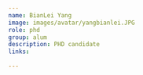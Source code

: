```yaml
---
name: BianLei Yang
image: images/avatar/yangbianlei.JPG
role: phd
group: alum
description: PHD candidate
links:
    
---
```


